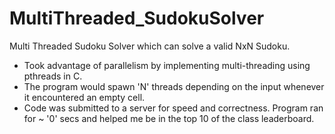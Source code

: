 # MultiThreaded_SudokuSolver
Multi Threaded Sudoku Solver which can solve a valid NxN Sudoku. </br>
- Took advantage of parallelism by implementing multi-threading using pthreads in C. 
- The program would spawn 'N' threads depending on the input whenever it encountered an empty cell.
- Code was submitted to a server for speed and correctness. Program ran for ~ '0' secs and helped me be in the top 10 of the class leaderboard.
